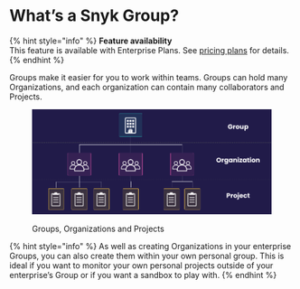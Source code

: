 # What’s a Snyk Group?

{% hint style="info" %}
**Feature availability**\
This feature is available with Enterprise Plans. See [pricing plans](https://snyk.io/plans/) for details.
{% endhint %}

Groups make it easier for you to work within teams. Groups can hold many Organizations, and each organization can contain many collaborators and Projects.

<figure><img src="../../.gitbook/assets/image (1).png" alt="Groups, Organizations and Projects"><figcaption><p>Groups, Organizations and Projects</p></figcaption></figure>

{% hint style="info" %}
As well as creating Organizations in your enterprise Groups, you can also create them within your own personal group. This is ideal if you want to monitor your own personal projects outside of your enterprise’s Group or if you want a sandbox to play with.
{% endhint %}
